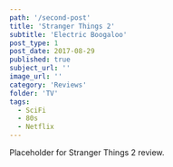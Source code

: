 ```yaml
---
path: '/second-post'
title: 'Stranger Things 2'
subtitle: 'Electric Boogaloo'
post_type: 1
post_date: 2017-08-29
published: true
subject_url: ''
image_url: ''
category: 'Reviews'
folder: 'TV'
tags:
  - SciFi
  - 80s
  - Netflix
---
```


Placeholder for Stranger Things 2 review.
